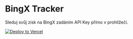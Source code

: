 # BingX Tracker

Sleduj svůj zisk na BingX zadáním API Key přímo v prohlížeči.

[![Deploy to Vercel](https://vercel.com/button)](https://vercel.com/new/clone?repository-url=https://github.com/vygo07/bingx-tracker)